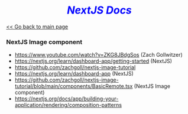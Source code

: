 ***<h1 style="text-align:center; color:blue;">NextJS Docs</h1>***

[<< Go back to main page](./index.md)

### NextJS Image component

- <https://www.youtube.com/watch?v=ZKG8JBdgSos> (Zach Gollwitzer)
- <https://nextjs.org/learn/dashboard-app/getting-started> (NextJS)
- <https://github.com/zachgoll/nextjs-image-tutorial>
- <https://nextjs.org/learn/dashboard-app> (NextJS)
- <https://github.com/zachgoll/nextjs-image-tutorial/blob/main/components/BasicRemote.tsx> (NextJS Image component)
- <https://nextjs.org/docs/app/building-your-application/rendering/composition-patterns>
